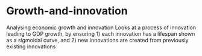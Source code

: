 # Growth-and-innovation
Analysing economic growth and innovation
Looks at a process of innovation leading to GDP growth, by ensuring 1) each innovation has a lifespan shown as a sigmoidal curve, and 2) new innovations are created from previously existing innovations
